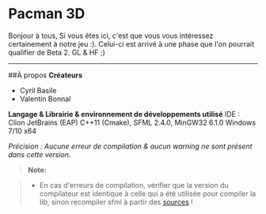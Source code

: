 Pacman 3D
===================


Bonjour à tous,
Si vous êtes ici, c'est que vous vous intéressez certainement à notre jeu :).
Celui-ci est arrivé à une phase que l'on pourrait qualifier de Beta 2.
GL & HF ;)

---
##À propos
**Créateurs**
- Cyril Basile
- Valentin Bonnal

**Langage & Librairie & environnement de développements utilisé**
IDE : Clion JetBrains (EAP)
C++11 (Cmake), SFML 2.4.0, MinGW32 6.1.0
Windows 7/10 x64

*Précision : Aucune erreur de compilation & aucun warning ne sont présent dans cette version.*

> **Note:**

> - En cas d'erreurs de compilation, vérifier que la version du compilateur est identique à celle qui a été utilisée pour compiler la lib, sinon recompiler sfml à partir des [sources](http://www.sfml-dev.org/download/sfml/2.4.0/index-fr.php) !